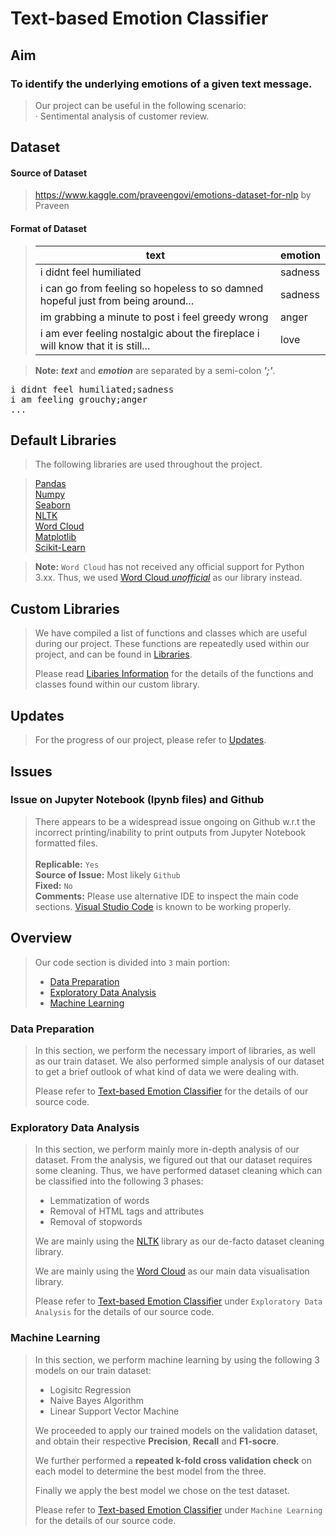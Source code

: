 # Text-based Emotion Classifier

## Aim
### To identify the underlying emotions of a given text message. <br>
> Our project can be useful in the following scenario: <br>
> · Sentimental analysis of customer review. <br>

## Dataset 
#### Source of Dataset
> https://www.kaggle.com/praveengovi/emotions-dataset-for-nlp by Praveen

#### Format of Dataset
> | text         | emotion |
> |--------------|---------|
> |i didnt feel humiliated | sadness |
> |i can go from feeling so hopeless to so damned hopeful just from being around... | sadness |
> |im grabbing a minute to post i feel greedy wrong | anger |
> |i am ever feeling nostalgic about the fireplace i will know that it is still... | love |

> **Note:** ***text*** and ***emotion*** are separated by a semi-colon ***';'***.
<pre>
i didnt feel humiliated;sadness
i am feeling grouchy;anger
...
</pre>


## Default Libraries
> The following libraries are used throughout the project. 

> [Pandas](https://pandas.pydata.org/docs/) <br>
> [Numpy](https://numpy.org/doc/stable/) <br>
> [Seaborn](https://seaborn.pydata.org/tutorial.html) <br>
> [NLTK](https://www.nltk.org) <br>
> [Word Cloud](https://www.lfd.uci.edu/~gohlke/pythonlibs/#wordcloud) <br>
> [Matplotlib](https://matplotlib.org/3.5.1/)<br>
> [Scikit-Learn](https://scikit-learn.org/stable/)

> **Note:** `Word Cloud` has not received any official support for Python 3.xx. Thus, we used [Word Cloud *unofficial*](https://www.lfd.uci.edu/~gohlke/pythonlibs/#wordcloud) as our library instead. 

## Custom Libraries
> We have compiled a list of functions and classes which are useful during our project. These functions are repeatedly used within our project, and can be found in [Libraries](https://github.com/Neo-Zenith/SC1015-GP/blob/main/Libraries.py). <br>
> 
> Please read [Libaries Information](https://github.com/Neo-Zenith/SC1015-GP/blob/main/Libraries%20Information.md) for the details of the functions and classes found within our custom library.

## Updates
> For the progress of our project, please refer to [Updates](https://github.com/Neo-Zenith/SC1015-GP/blob/main/Updates.md).

## Issues
### Issue on Jupyter Notebook (Ipynb files) and Github
> There appears to be a widespread issue ongoing on Github w.r.t the incorrect printing/inability to print outputs from Jupyter Notebook formatted files. <br> <br>
> **Replicable:** `Yes` <br>
> **Source of Issue:** Most likely `Github` <br>
> **Fixed:** `No` <br>
> **Comments:** Please use alternative IDE to inspect the main code sections. [Visual Studio Code](https://code.visualstudio.com) is known to be working properly.

## Overview
> Our code section is divided into `3` main portion: <br>
> * [Data Preparation](https://github.com/Neo-Zenith/SC1015-GP/edit/main/README.md#data-preparation)
> * [Exploratory Data Analysis](https://github.com/Neo-Zenith/SC1015-GP/edit/main/README.md#exploratory-data-analysis)
> * [Machine Learning](https://github.com/Neo-Zenith/SC1015-GP/edit/main/README.md#machine-learning)

### Data Preparation
> In this section, we perform the necessary import of libraries, as well as our train dataset. We also performed simple analysis of our dataset to get a brief outlook of what kind of data we were dealing with. <br>
> 
> Please refer to [Text-based Emotion Classifier](https://github.com/Neo-Zenith/SC1015-GP/blob/main/Text-based%20Emotion%20Classifier.Ipynb) for the details of our source code.

### Exploratory Data Analysis
> In this section, we perform mainly more in-depth analysis of our dataset. From the analysis, we figured out that our dataset requires some cleaning. Thus, we have performed dataset cleaning which can be classified into the following 3 phases:
> * Lemmatization of words
> * Removal of HTML tags and attributes
> * Removal of stopwords
> 
> We are mainly using the [NLTK](https://www.nltk.org) library as our de-facto dataset cleaning library. <br>
> 
> We are mainly using the [Word Cloud](https://www.lfd.uci.edu/~gohlke/pythonlibs/#wordcloud) as our main data visualisation library. <br>
> 
> Please refer to [Text-based Emotion Classifier](https://github.com/Neo-Zenith/SC1015-GP/blob/main/Text-based%20Emotion%20Classifier.Ipynb) under `Exploratory Data Analysis` for the details of our source code.

### Machine Learning
> In this section, we perform machine learning by using the following 3 models on our train dataset:
> * Logisitc Regression
> * Naive Bayes Algorithm
> * Linear Support Vector Machine
> 
> We proceeded to apply our trained models on the validation dataset, and obtain their respective **Precision**, **Recall** and **F1-socre**. <br>
> 
> We further performed a **repeated k-fold cross validation check** on each model to determine the best model from the three. <br>
> 
> Finally we apply the best model we chose on the test dataset.
> 
> Please refer to [Text-based Emotion Classifier](https://github.com/Neo-Zenith/SC1015-GP/blob/main/Text-based%20Emotion%20Classifier.Ipynb) under `Machine Learning` for the details of our source code.

